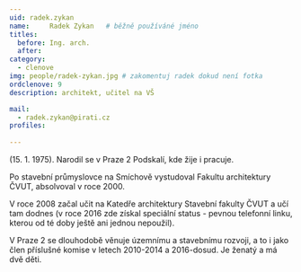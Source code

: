 ```yaml
---
uid: radek.zykan
name:     Radek Zykan  	# běžně používáné jméno
titles:
  before: Ing. arch. 
  after:
category:
  - clenove
img: people/radek-zykan.jpg # zakomentuj radek dokud není fotka
ordclenove: 9
description: architekt, učitel na VŠ 

mail:
  - radek.zykan@pirati.cz
profiles:
 
---
```


(15. 1. 1975). Narodil se v Praze 2 Podskalí, kde žije i pracuje. 

Po stavební průmyslovce na Smíchově vystudoval Fakultu architektury ČVUT, absolvoval v roce 2000. 

V roce 2008 začal učit na Katedře architektury Stavební fakulty ČVUT a učí tam dodnes (v roce 2016 zde získal speciální status - pevnou telefonní linku, kterou od té doby  ještě ani jednou nepoužil).

V Praze 2 se dlouhodobě věnuje územnímu a stavebnímu rozvoji, a to i jako člen příslušné komise v letech 2010-2014 a 2016-dosud.
Je ženatý a  má dvě děti.
